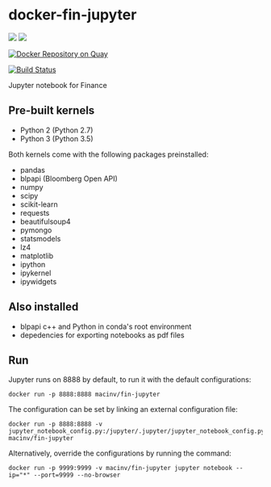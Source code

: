 # docker-fin-jupyter

[![](https://images.microbadger.com/badges/image/macinv/fin-jupyter.svg)](https://microbadger.com/images/macinv/fin-jupyter "Get your own image badge on microbadger.com")
[![](https://images.microbadger.com/badges/version/macinv/fin-jupyter.svg)](https://microbadger.com/images/macinv/fin-jupyter "Get your own version badge on microbadger.com")

[![Docker Repository on Quay](https://quay.io/repository/macinv/fin-jupyter/status "Docker Repository on Quay")](https://quay.io/repository/macinv/fin-jupyter)

[![Build Status](https://travis-ci.org/macinv/docker-fin-jupyter.svg?branch=master)](https://travis-ci.org/macinv/docker-fin-jupyter)

Jupyter notebook for Finance

## Pre-built kernels

* Python 2 (Python 2.7)
* Python 3 (Python 3.5)

Both kernels come with the following packages preinstalled:
- pandas
- blpapi (Bloomberg Open API)
- numpy
- scipy
- scikit-learn
- requests
- beautifulsoup4
- pymongo
- statsmodels
- lz4
- matplotlib
- ipython
- ipykernel 
- ipywidgets

## Also installed

* blpapi c++ and Python in conda's root environment
* depedencies for exporting notebooks as pdf files

## Run
Jupyter runs on 8888 by default, to run it with the default configurations:

    docker run -p 8888:8888 macinv/fin-jupyter

The configuration can be set by linking an external configuration file:

    docker run -p 8888:8888 -v jupyter_notebook_config.py:/jupyter/.jupyter/jupyter_notebook_config.py:ro macinv/fin-jupyter

Alternatively, override the configurations by running the command:

    docker run -p 9999:9999 -v macinv/fin-jupyter jupyter notebook --ip="*" --port=9999 --no-browser
